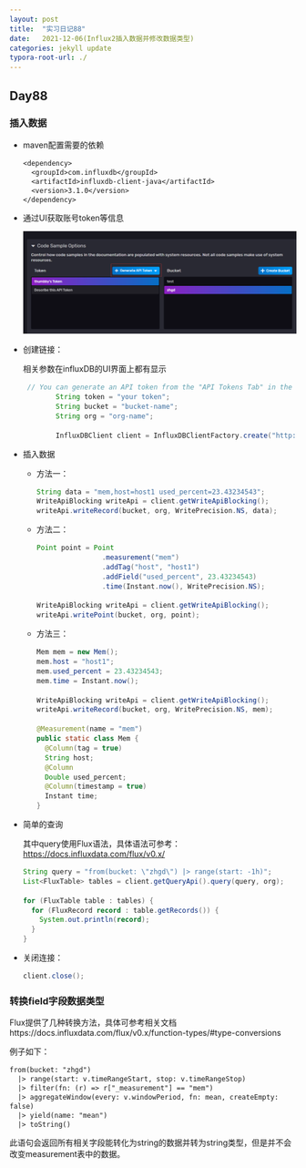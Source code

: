 ```yaml
---
layout: post
title:  "实习日记88"
date:   2021-12-06(Influx2插入数据并修改数据类型)
categories: jekyll update
typora-root-url: ./
---
```


## Day88

### 插入数据

- maven配置需要的依赖

  ```
  <dependency>
  	<groupId>com.influxdb</groupId>
  	<artifactId>influxdb-client-java</artifactId>
  	<version>3.1.0</version>
  </dependency>
  ```

- 通过UI获取账号token等信息

  ![](asset/2021-12-6-diary-for-internship-day88/QQ%E6%88%AA%E5%9B%BE20211206134019.png)

- 创建链接：

  相关参数在influxDB的UI界面上都有显示

  ```java
   // You can generate an API token from the "API Tokens Tab" in the UI
          String token = "your token";
          String bucket = "bucket-name";
          String org = "org-name";
  
          InfluxDBClient client = InfluxDBClientFactory.create("http://localhost:8086", token.toCharArray());
  ```

- 插入数据

  - 方法一：

    ```java
    String data = "mem,host=host1 used_percent=23.43234543";
    WriteApiBlocking writeApi = client.getWriteApiBlocking();
    writeApi.writeRecord(bucket, org, WritePrecision.NS, data);
    ```

  - 方法二：

    ```java
    Point point = Point
                    .measurement("mem")
                    .addTag("host", "host1")
                    .addField("used_percent", 23.43234543)
                    .time(Instant.now(), WritePrecision.NS);
    
    WriteApiBlocking writeApi = client.getWriteApiBlocking();
    writeApi.writePoint(bucket, org, point);
    ```

  - 方法三：

    ```java
    Mem mem = new Mem();
    mem.host = "host1";
    mem.used_percent = 23.43234543;
    mem.time = Instant.now();
    
    WriteApiBlocking writeApi = client.getWriteApiBlocking();
    writeApi.writeRecord(bucket, org, WritePrecision.NS, mem);
    
    @Measurement(name = "mem")
    public static class Mem {
      @Column(tag = true)
      String host;
      @Column
      Double used_percent;
      @Column(timestamp = true)
      Instant time;
    }
    
    ```

- 简单的查询

  其中query使用Flux语法，具体语法可参考：https://docs.influxdata.com/flux/v0.x/

  ```java
  String query = "from(bucket: \"zhgd\") |> range(start: -1h)";
  List<FluxTable> tables = client.getQueryApi().query(query, org);
  
  for (FluxTable table : tables) {
    for (FluxRecord record : table.getRecords()) {
      System.out.println(record);
    }
  }
  ```

- 关闭连接：

  ```java
  client.close();
  ```

### 转换field字段数据类型

Flux提供了几种转换方法，具体可参考相关文档https://docs.influxdata.com/flux/v0.x/function-types/#type-conversions

例子如下：

```
from(bucket: "zhgd")
  |> range(start: v.timeRangeStart, stop: v.timeRangeStop)
  |> filter(fn: (r) => r["_measurement"] == "mem")
  |> aggregateWindow(every: v.windowPeriod, fn: mean, createEmpty: false)
  |> yield(name: "mean")
  |> toString()
```

此语句会返回所有相关字段能转化为string的数据并转为string类型，但是并不会改变measurement表中的数据。

